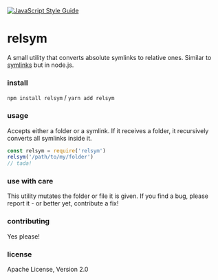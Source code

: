 [![JavaScript Style Guide](https://img.shields.io/badge/code_style-standard-brightgreen.svg)](https://standardjs.com)

# relsym
A small utility that converts absolute symlinks to relative ones. Similar to [symlinks](https://github.com/brandt/symlinks) but in node.js.

### install
`npm install relsym` / 
`yarn add relsym`
### usage
Accepts either a folder or a symlink. If it receives a folder, it recursively converts all symlinks inside it.
```javascript
const relsym = require('relsym')
relsym('/path/to/my/folder')
// tada!
```

### use with care
This utility mutates the folder or file it is given. If you find a bug, please report it - or better yet, contribute a fix!

### contributing
Yes please!

### license
Apache License, Version 2.0
